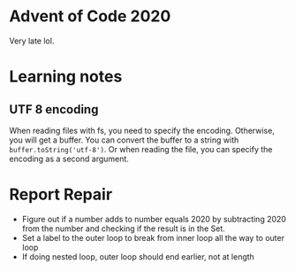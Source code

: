 # Advent of Code 2020

Very late lol.

# Learning notes

## UTF 8 encoding

When reading files with fs, you need to specify the encoding. Otherwise, you will get a buffer. You can convert the buffer to a string with `buffer.toString('utf-8')`. Or when reading the file, you can specify the encoding as a second argument.

# Report Repair

- Figure out if a number adds to number equals 2020 by subtracting 2020 from the number and checking if the result is in the Set.
- Set a label to the outer loop to break from inner loop all the way to outer loop
- If doing nested loop, outer loop should end earlier, not at length
